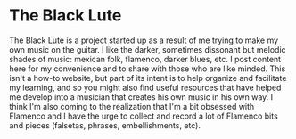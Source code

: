 # The Black Lute
The Black Lute  is a project started up as a result of me trying to make my own music on the guitar. I like the darker, sometimes dissonant but melodic shades of music: mexican folk, flamenco, darker blues, etc. I post content here for my convenience and to share with those who are like minded. This isn't a how-to website, but part of its intent is to help organize and facilitate my learning, and so you might also find useful resources that have helped me develop into a musician that creates his own music in his own way. I think I'm also coming to the realization that I'm a bit obsessed with Flamenco and I have the urge to collect and record a lot of Flamenco bits and pieces (falsetas, phrases, embellishments, etc).   